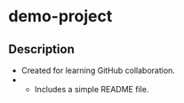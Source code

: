 # demo-project
 ## Description 
 - Created for learning GitHub collaboration.
 - - Includes a simple README file.
